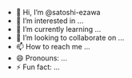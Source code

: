 - 👋 Hi, I’m @satoshi-ezawa
- 👀 I’m interested in ...
- 🌱 I’m currently learning ...
- 💞️ I’m looking to collaborate on ...
- 📫 How to reach me ...
- 😄 Pronouns: ...
- ⚡ Fun fact: ...

<!---
satoshi-ezawa/satoshi-ezawa is a ✨ special ✨ repository because its `README.md` (this file) appears on your GitHub profile.
You can click the Preview link to take a look at your changes.
--->
